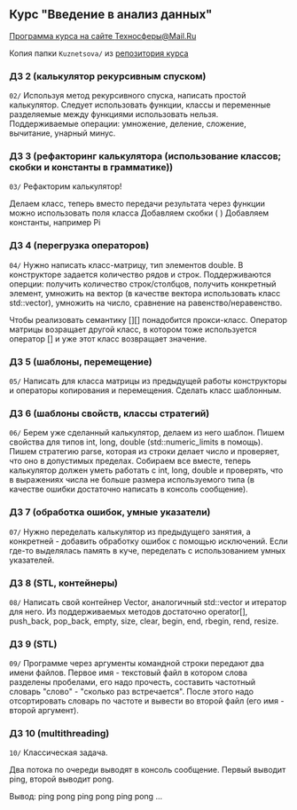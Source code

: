 ## Курс "Введение в анализ данных"
[Программа курса на сайте Техносферы@Mail.Ru](https://sphere.mail.ru/curriculum/program/discipline/819/)

Копия папки `Kuznetsova/` из [репозитория курса](https://github.com/mtrempoltsev/msu_cpp_autumn_2017)

### ДЗ 2 (калькулятор рекурсивным спуском)
`02/`
Используя метод рекурсивного спуска, написать простой калькулятор. Следует использовать функции, классы и переменные разделяемые между функциями использовать нельзя. Поддерживаемые операции: умножение, деление, сложение, вычитание, унарный минус.


### ДЗ 3 (рефакторинг калькулятора (использование классов; скобки и константы в грамматике))
`03/`
Рефакторим калькулятор!

Делаем класс, теперь вместо передачи результата через функции можно использовать поля класса
Добавляем скобки ( )
Добавляем константы, например Pi

### ДЗ 4 (перегрузка операторов)
`04/`
Нужно написать класс-матрицу, тип элементов double. В конструкторе задается количество рядов и строк. Поддерживаются оперции: получить количество строк/столбцов, получить конкретный элемент, умножить на вектор (в качестве вектора использовать класс std::vector<double>), умножить на число, сравнение на равенство/неравенство. 

Чтобы реализовать семантику [][] понадобится прокси-класс. Оператор матрицы возращает другой класс, в котором тоже используется оператор [] и уже этот класс возвращает значение.

### ДЗ 5 (шаблоны, перемещение)
`05/`
Написать для класса матрицы из предыдущей работы конструкторы и операторы копирования и перемещения. Сделать класс шаблонным.

### ДЗ 6 (шаблоны свойств, классы стратегий)
`06/`
Берем уже сделанный калькулятор, делаем из него шаблон. Пишем свойства для типов int, long, double (std::numeric_limits в помощь). Пишем стратегию parse, которая из строки делает число и проверяет, что оно в допустимых пределах. Собираем все вместе, теперь калькулятор должен уметь работать с int, long, double и проверять, что в выражениях числа не больше размера используемого типа (в качестве ошибки достаточно написать в консоль сообщение).

### ДЗ 7 (обработка ошибок, умные указатели)
`07/`
Нужно переделать калькулятор из предыдущего занятия, а конкретней - добавить обработку ошибок с помощью исключений. Если где-то выделялась память в куче, переделать с использованием умных указателей.

### ДЗ 8 (STL, контейнеры)
`08/`
Написать свой контейнер Vector, аналогичный std::vector и итератор для него. Из поддерживаемых методов достаточно operator[], push_back, pop_back, empty, size, clear, begin, end, rbegin, rend, resize.

### ДЗ 9 (STL)
`09/`
Программе через аргументы командной строки передают два имени файлов. Первое имя - текстовый файл в котором слова разделены пробелами, его надо прочесть, составить частотный словарь "слово" - "сколько раз встречается". После этого надо отсортировать словарь по частоте и вывести во второй файл (его имя - второй аргумент).

### ДЗ 10 (multithreading)
`10/`
Классическая задача.

Два потока по очереди выводят в консоль сообщение. Первый выводит ping, второй выводит pong.

Вывод: ping pong ping pong ping pong …


